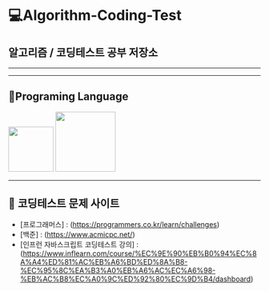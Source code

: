 # 💻Algorithm-Coding-Test
## 알고리즘 /  코딩테스트 공부 저장소
***

***


## 🎈Programing Language
<img src="https://user-images.githubusercontent.com/75163050/123229544-5d375600-d511-11eb-9c26-8f13ebdc25ff.png" width="90" height="90"> <img src="https://user-images.githubusercontent.com/75163050/123231092-d71c0f00-d512-11eb-92cf-03441ec47565.png" width="120" height="120">
***

 ## 🎳 코딩테스트 문제 사이트
* [프로그래머스] : (https://programmers.co.kr/learn/challenges)
* [백준] : (https://www.acmicpc.net/)
* [인프런 자바스크립트 코딩테스트 강의] : (https://www.inflearn.com/course/%EC%9E%90%EB%B0%94%EC%8A%A4%ED%81%AC%EB%A6%BD%ED%8A%B8-%EC%95%8C%EA%B3%A0%EB%A6%AC%EC%A6%98-%EB%AC%B8%EC%A0%9C%ED%92%80%EC%9D%B4/dashboard)

